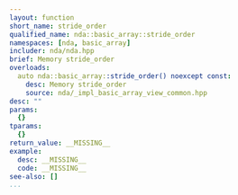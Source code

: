 ```yaml
---
layout: function
short_name: stride_order
qualified_name: nda::basic_array::stride_order
namespaces: [nda, basic_array]
includer: nda/nda.hpp
brief: Memory stride_order
overloads:
  auto nda::basic_array::stride_order() noexcept const:
    desc: Memory stride_order
    source: nda/_impl_basic_array_view_common.hpp
desc: ""
params:
  {}
tparams:
  {}
return_value: __MISSING__
example:
  desc: __MISSING__
  code: __MISSING__
see-also: []
...
```


